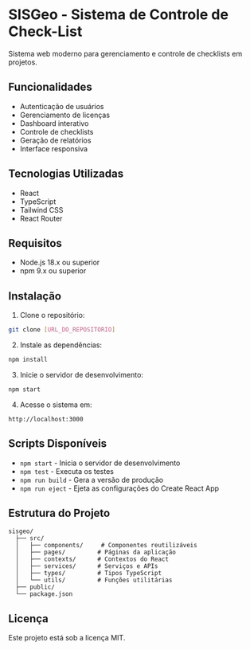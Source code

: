 # SISGeo - Sistema de Controle de Check-List

Sistema web moderno para gerenciamento e controle de checklists em projetos.

## Funcionalidades

- Autenticação de usuários
- Gerenciamento de licenças
- Dashboard interativo
- Controle de checklists
- Geração de relatórios
- Interface responsiva

## Tecnologias Utilizadas

- React
- TypeScript
- Tailwind CSS
- React Router

## Requisitos

- Node.js 18.x ou superior
- npm 9.x ou superior

## Instalação

1. Clone o repositório:
```bash
git clone [URL_DO_REPOSITORIO]
```

2. Instale as dependências:
```bash
npm install
```

3. Inicie o servidor de desenvolvimento:
```bash
npm start
```

4. Acesse o sistema em:
```
http://localhost:3000
```

## Scripts Disponíveis

- `npm start` - Inicia o servidor de desenvolvimento
- `npm test` - Executa os testes
- `npm run build` - Gera a versão de produção
- `npm run eject` - Ejeta as configurações do Create React App

## Estrutura do Projeto

```
sisgeo/
  ├── src/
  │   ├── components/     # Componentes reutilizáveis
  │   ├── pages/         # Páginas da aplicação
  │   ├── contexts/      # Contextos do React
  │   ├── services/      # Serviços e APIs
  │   ├── types/         # Tipos TypeScript
  │   └── utils/         # Funções utilitárias
  ├── public/
  └── package.json
```

## Licença

Este projeto está sob a licença MIT. 